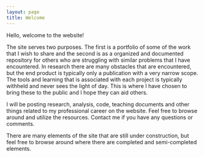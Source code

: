 ```yaml
---
layout: page
title: Welcome
---
```


Hello, welcome to the website!

The site serves two purposes.
The first is a portfolio of some of the work that I wish to share and the second is as a organized and documented repository for others who are struggling with similar problems that I have encountered.
In research there are many obstacles that are encountered, but the end product is typically only a publication with a very narrow scope.
The tools and learning that is associated with each project is typically withheld and never sees the light of day.
This is where I have chosen to bring these to the public and I hope they can aid others.

I will be posting research, analysis, code, teaching documents and other things related to my professional career on the website.
Feel free to browse around and utilize the resources.
Contact me if you have any questions or comments.

There are many elements of the site that are still under construction, but feel free to browse around where there are completed and semi-completed elements.



